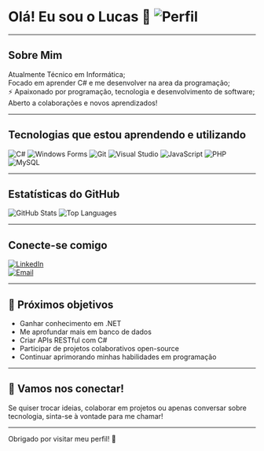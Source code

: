 # Olá! Eu sou o Lucas 👋  ![Perfil](https://avatars.githubusercontent.com/u/149210048?s=96&v=4)

---

## Sobre Mim

Atualmente Técnico em Informática;  
Focado em aprender C# e me desenvolver na area da programação;  
⚡ Apaixonado por programação, tecnologia e desenvolvimento de software;  
Aberto a colaborações e novos aprendizados!

---

## Tecnologias que estou aprendendo e utilizando

![C#](https://img.shields.io/badge/C%23-239120?logo=csharp&logoColor=white)
![Windows Forms](https://img.shields.io/badge/Windows_Forms-5C2D91?logo=windows&logoColor=white)
![Git](https://img.shields.io/badge/Git-F05032?logo=git&logoColor=white)
![Visual Studio](https://img.shields.io/badge/Visual_Studio-5C2D91?logo=visual-studio&logoColor=white)
![JavaScript](https://img.shields.io/badge/JavaScript-F7DF1E?logo=javascript&logoColor=black)
![PHP](https://img.shields.io/badge/PHP-777BB4?logo=php&logoColor=white)
![MySQL](https://img.shields.io/badge/MySQL-4479A1?logo=mysql&logoColor=white)

---

## Estatísticas do GitHub

![GitHub Stats](https://github-readme-stats.vercel.app/api?username=Lucas2k23&show_icons=true&theme=radical)  ![Top Languages](https://github-readme-stats.vercel.app/api/top-langs/?username=Lucas2k23&layout=compact&theme=radical)


---

## Conecte-se comigo

[![LinkedIn](https://img.shields.io/badge/LinkedIn-blue?logo=linkedin&logoColor=white)](https://www.linkedin.com/in/lucas-araujo-032753239/)  
[![Email](https://img.shields.io/badge/Email-D14836?logo=gmail&logoColor=white)](mailto:lucasaraujoqda@gmail.com)

---

## 🎯 Próximos objetivos

- Ganhar conhecimento em .NET
- Me aprofundar mais em banco de dados
- Criar APIs RESTful com C#  
- Participar de projetos colaborativos open-source  
- Continuar aprimorando minhas habilidades em programação

---

## 🤝 Vamos nos conectar!

Se quiser trocar ideias, colaborar em projetos ou apenas conversar sobre tecnologia, sinta-se à vontade para me chamar!

---

Obrigado por visitar meu perfil! 🚀
